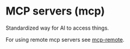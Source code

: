 # MCP servers (mcp)

Standardized way for AI to access things.

For using remote mcp servers see [mcp-remote].

[mcp-remote]: https://www.npmjs.com/package/mcp-remote